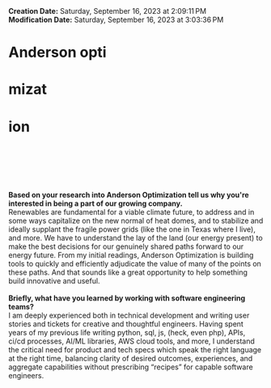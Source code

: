 <div><b>Creation Date:</b> Saturday, September 16, 2023 at 2:09:11 PM<br></div>
<div><b>Modification Date:</b> Saturday, September 16, 2023 at 3:03:36 PM<br></div>
<div><h1>Anderson opti</h1><h1>mizat</h1><h1>ion</h1><h1><br></h1></div>
<div><br></div>
<div><b>Based on your research into Anderson Optimization tell us why you're interested in being a part of our growing company.</b><br></div>
<div>Renewables are fundamental for a viable climate future, to address and in some ways capitalize on the new normal of heat domes, and to stabilize and ideally supplant the fragile power grids (like the one in Texas where I live), and more. We have to understand the lay of the land (our energy present) to make the best decisions for our genuinely shared paths forward to our energy future. From my initial readings, Anderson Optimization is building tools to quickly and efficiently adjudicate the value of many of the points on these paths. And that sounds like a great opportunity to help something build innovative and useful.<br></div>
<div><br></div>
<div><b>Briefly, what have you learned by working with software engineering teams?</b><br></div>
<div>I am deeply experienced both in technical development and writing user stories and tickets for creative and thoughtful engineers. Having spent years of my previous life writing python, sql, js, (heck, even php), APIs, ci/cd processes, AI/ML libraries, AWS cloud tools, and more, I understand the critical need for product and tech specs which speak the right language at the right time, balancing clarity of desired outcomes, experiences, and aggregate capabilities without prescribing “recipes” for capable software engineers.<br></div>
<div><br></div>

